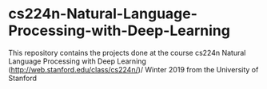 # cs224n-Natural-Language-Processing-with-Deep-Learning
This repository contains the projects done at the course cs224n Natural Language Processing with Deep Learning (http://web.stanford.edu/class/cs224n/)/ Winter 2019 from the University of Stanford 
